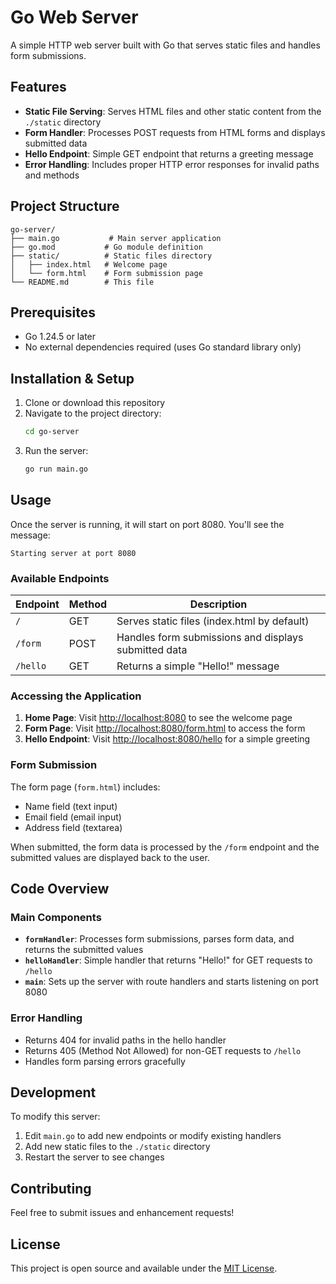 # Go Web Server

A simple HTTP web server built with Go that serves static files and handles form submissions.

## Features

- **Static File Serving**: Serves HTML files and other static content from the `./static` directory
- **Form Handler**: Processes POST requests from HTML forms and displays submitted data
- **Hello Endpoint**: Simple GET endpoint that returns a greeting message
- **Error Handling**: Includes proper HTTP error responses for invalid paths and methods

## Project Structure

```
go-server/
├── main.go           # Main server application
├── go.mod           # Go module definition
├── static/          # Static files directory
│   ├── index.html   # Welcome page
│   └── form.html    # Form submission page
└── README.md        # This file
```

## Prerequisites

- Go 1.24.5 or later
- No external dependencies required (uses Go standard library only)

## Installation & Setup

1. Clone or download this repository
2. Navigate to the project directory:
   ```bash
   cd go-server
   ```
3. Run the server:
   ```bash
   go run main.go
   ```

## Usage

Once the server is running, it will start on port 8080. You'll see the message:
```
Starting server at port 8080
```

### Available Endpoints

| Endpoint | Method | Description |
|----------|--------|-------------|
| `/` | GET | Serves static files (index.html by default) |
| `/form` | POST | Handles form submissions and displays submitted data |
| `/hello` | GET | Returns a simple "Hello!" message |

### Accessing the Application

1. **Home Page**: Visit [http://localhost:8080](http://localhost:8080) to see the welcome page
2. **Form Page**: Visit [http://localhost:8080/form.html](http://localhost:8080/form.html) to access the form
3. **Hello Endpoint**: Visit [http://localhost:8080/hello](http://localhost:8080/hello) for a simple greeting

### Form Submission

The form page (`form.html`) includes:
- Name field (text input)
- Email field (email input) 
- Address field (textarea)

When submitted, the form data is processed by the `/form` endpoint and the submitted values are displayed back to the user.

## Code Overview

### Main Components

- **`formHandler`**: Processes form submissions, parses form data, and returns the submitted values
- **`helloHandler`**: Simple handler that returns "Hello!" for GET requests to `/hello`
- **`main`**: Sets up the server with route handlers and starts listening on port 8080

### Error Handling

- Returns 404 for invalid paths in the hello handler
- Returns 405 (Method Not Allowed) for non-GET requests to `/hello`
- Handles form parsing errors gracefully

## Development

To modify this server:

1. Edit `main.go` to add new endpoints or modify existing handlers
2. Add new static files to the `./static` directory
3. Restart the server to see changes

## Contributing

Feel free to submit issues and enhancement requests!

## License

This project is open source and available under the [MIT License](LICENSE).
